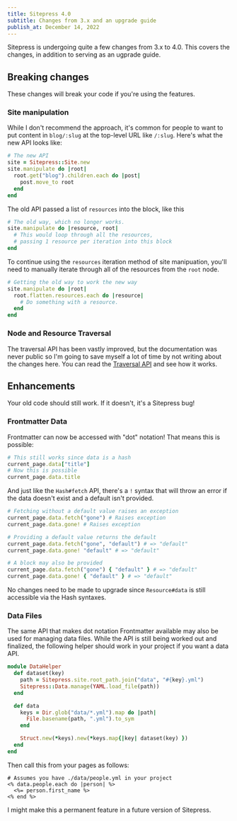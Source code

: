 ```yaml
---
title: Sitepress 4.0
subtitle: Changes from 3.x and an upgrade guide
publish_at: December 14, 2022
---
```


Sitepress is undergoing quite a few changes from 3.x to 4.0. This covers the changes, in addition to serving as an ugprade guide.

## Breaking changes

These changes will break your code if you're using the features.

### Site manipulation

While I don't recommend the approach, it's common for people to want to put content in `blog/:slug` at the top-level URL like `/:slug`. Here's what the new API looks like:

```ruby
# The new API
site = Sitepress::Site.new
site.manipulate do |root|
  root.get("blog").children.each do |post|
    post.move_to root
  end
end
```

The old API passed a list of `resources` into the block, like this

```ruby
# The old way, which no longer works.
site.manipulate do |resource, root|
  # This would loop through all the resources,
  # passing 1 resource per iteration into this block
end
```

To continue using the `resources` iteration method of site manipuation, you'll need to manually iterate through all of the resources from the `root` node.

```ruby
# Getting the old way to work the new way
site.manipulate do |root|
  root.flatten.resources.each do |resource|
    # Do something with a resource.
  end
end
```

### Node and Resource Traversal

The traversal API has been vastly improved, but the documentation was never public so I'm going to save myself a lot of time by not writing about the changes here. You can read the [Traversal API](/basics/traversal) and see how it works.

## Enhancements

Your old code should still work. If it doesn't, it's a Sitepress bug!

### Frontmatter Data

Frontmatter can now be accessed with "dot" notation! That means this is possible:

```ruby
# This still works since data is a hash
current_page.data["title"]
# Now this is possible
current_page.data.title
```

And just like the `Hash#fetch` API, there's a `!` syntax that will throw an error if the data doesn't exist and a default isn't provided.

```ruby
# Fetching without a default value raises an exception
current_page.data.fetch("gone") # Raises exception
current_page.data.gone! # Raises exception

# Providing a default value returns the default
current_page.data.fetch("gone", "default") # => "default"
current_page.data.gone! "default" # => "default"

# A block may also be provided
current_page.data.fetch("gone") { "default" } # => "default"
current_page.data.gone! { "default" } # => "default"
```

No changes need to be made to upgrade since `Resource#data` is still accessible via the Hash syntaxes.


### Data Files

The same API that makes dot notation Frontmatter available may also be used for managing data files. While the API is still being worked out and finalized, the following helper should work in your project if you want a data API.

```ruby
module DataHelper
  def dataset(key)
    path = Sitepress.site.root_path.join("data", "#{key}.yml")
    Sitepress::Data.manage(YAML.load_file(path))
  end

  def data
    keys = Dir.glob("data/*.yml").map do |path|
      File.basename(path, ".yml").to_sym
    end

    Struct.new(*keys).new(*keys.map{|key| dataset(key) })
  end
end
```

Then call this from your pages as follows:

```erb
# Assumes you have ./data/people.yml in your project
<% data.people.each do |person| %>
  <%= person.first_name %>
<% end %>
```

I might make this a permanent feature in a future version of Sitepress.